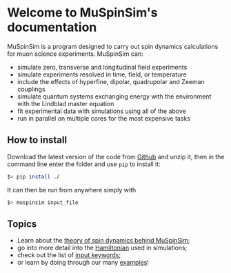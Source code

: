 # Welcome to MuSpinSim's documentation

MuSpinSim is a program designed to carry out spin dynamics calculations for 
muon science experiments. MuSpinSim can:

* simulate zero, transverse and longitudinal field experiments
* simulate experiments resolved in time, field, or temperature
* include the effects of hyperfine, dipolar, quadrupolar and Zeeman couplings
* simulate quantum systems exchanging energy with the environment with the Lindblad master equation
* fit experimental data with simulations using all of the above
* run in parallel on multiple cores for the most expensive tasks

## How to install

Download the latest version of the code from [Github](https://github.com/muon-spectroscopy-computational-project/muspinsim)
and unzip it, then in the command line enter the folder and use `pip` to install it:

```bash
$> pip install ./
```

It can then be run from anywhere simply with

```bash
$> muspinsim input_file
```

## Topics
* Learn about the [theory of spin dynamics behind MuSpinSim](./theory_1.md);
* go into more detail into the [Hamiltonian](./hamiltonian.md) used in simulations;
* check out the list of [input keywords](./input.md);
* or learn by doing through our many [examples](./examples.md)!

